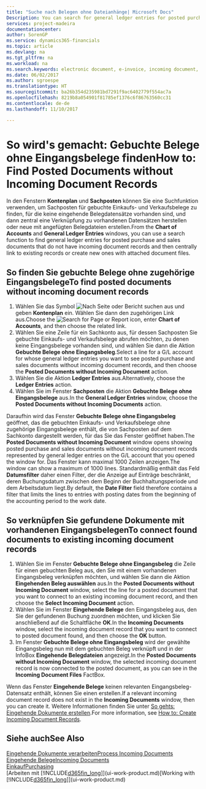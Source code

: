 ```yaml
---
title: "Suche nach Belegen ohne Dateianhänge| Microsoft Docs"
Description: You can search for general ledger entries for posted purchase and sales documents that do not have incoming electronic documents, such as imported invoices.
services: project-madeira
documentationcenter: 
author: SorenGP
ms.service: dynamics365-financials
ms.topic: article
ms.devlang: na
ms.tgt_pltfrm: na
ms.workload: na
ms.search.keywords: electronic document, e-invoice, incoming document, OCR, ecommerce, document exchange, import invoice
ms.date: 06/02/2017
ms.author: sgroespe
ms.translationtype: HT
ms.sourcegitcommit: ba26b354d235981bd7291f9ac6402779f554ac7a
ms.openlocfilehash: 8219b8a054901f81785ef1376c6f86763560cc31
ms.contentlocale: de-de
ms.lasthandoff: 11/10/2017

---
```

# <a name="how-to-find-posted-documents-without-incoming-document-records"></a><span data-ttu-id="93b52-102">So wird's gemacht: Gebuchte Belege ohne Eingangsbelege finden</span><span class="sxs-lookup"><span data-stu-id="93b52-102">How to: Find Posted Documents without Incoming Document Records</span></span>
<span data-ttu-id="93b52-103">In den Fenstern **Kontenplan** und **Sachposten** können Sie eine Suchfunktion verwenden, um Sachposten für gebuchte Einkaufs- und Verkaufsbelege zu finden, für die keine eingehende Belegdatensätze vorhanden sind, und dann zentral eine Verknüpfung zu vorhandenen Datensätzen herstellen oder neue mit angefügten Belegdateien erstellen.</span><span class="sxs-lookup"><span data-stu-id="93b52-103">From the **Chart of Accounts** and **General Ledger Entries** windows, you can use a search function to find general ledger entries for posted purchase and sales documents that do not have incoming document records and then centrally link to existing records or create new ones with attached document files.</span></span>

## <a name="to-find-posted-documents-without-incoming-document-records"></a><span data-ttu-id="93b52-104">So finden Sie gebuchte Belege ohne zugehörige Eingangsbelege</span><span class="sxs-lookup"><span data-stu-id="93b52-104">To find posted documents without incoming document records</span></span>
1. <span data-ttu-id="93b52-105">Wählen Sie das Symbol ![Nach Seite oder Bericht suchen](media/ui-search/search_small.png "Nach Seite oder Bericht suchen") aus und geben **Kontenplan** ein. Wählen Sie dann den zugehörigen Link aus.</span><span class="sxs-lookup"><span data-stu-id="93b52-105">Choose the ![Search for Page or Report](media/ui-search/search_small.png "Search for Page or Report icon") icon, enter **Chart of Accounts**, and then choose the related link.</span></span>
2. <span data-ttu-id="93b52-106">Wählen Sie eine Zeile für ein Sachkonto aus, für dessen Sachposten Sie gebuchte Einkaufs- und Verkaufsbelege abrufen möchten, zu denen keine Eingangsbelege vorhanden sind, und wählen Sie dann die Aktion **Gebuchte Belege ohne Eingangsbeleg**.</span><span class="sxs-lookup"><span data-stu-id="93b52-106">Select a line for a G/L account for whose general ledger entries you want to see posted purchase and sales documents without incoming document records, and then choose the **Posted Documents without Incoming Document** action.</span></span>
3. <span data-ttu-id="93b52-107">Wählen Sie die Aktion **Ledger Entries** aus.</span><span class="sxs-lookup"><span data-stu-id="93b52-107">Alternatively, choose the **Ledger Entries** action.</span></span>
4. <span data-ttu-id="93b52-108">Wählen Sie im Fenster **Sachposten** die Aktion **Gebuchte Belege ohne Eingangsbelege** aus.</span><span class="sxs-lookup"><span data-stu-id="93b52-108">In the **General Ledger Entries** window, choose the **Posted Documents without Incoming Documents** action.</span></span>

<span data-ttu-id="93b52-109">Daraufhin wird das Fenster **Gebuchte Belege ohne Eingangsbeleg** geöffnet, das die gebuchten Einkaufs- und Verkaufsbelege ohne zugehörige Eingangsbelege enthält, die von Sachposten auf dem Sachkonto dargestellt werden, für das Sie das Fenster geöffnet haben.</span><span class="sxs-lookup"><span data-stu-id="93b52-109">The **Posted Documents without Incoming Document** window opens showing posted purchase and sales documents without incoming document records represented by general ledger entries on the G/L account that you opened the window for.</span></span> <span data-ttu-id="93b52-110">Das Fenster kann maximal 1000 Zeilen anzeigen.</span><span class="sxs-lookup"><span data-stu-id="93b52-110">The window can show a maximum of 1000 lines.</span></span> <span data-ttu-id="93b52-111">Standardmäßig enthält das Feld **Datumsfilter** daher einen Filter, der die Anzeige auf Einträge beschränkt, deren Buchungsdatum zwischen dem Beginn der Buchhaltungsperiode und dem Arbeitsdatum liegt.</span><span class="sxs-lookup"><span data-stu-id="93b52-111">By default, the **Date Filter** field therefore contains a filter that limits the lines to entries with posting dates from the beginning of the accounting period to the work date.</span></span>

## <a name="to-connect-found-documents-to-existing-incoming-document-records"></a><span data-ttu-id="93b52-112">So verknüpfen Sie gefundene Dokumente mit vorhandenen Eingangsbelegen</span><span class="sxs-lookup"><span data-stu-id="93b52-112">To connect found documents to existing incoming document records</span></span>
1. <span data-ttu-id="93b52-113">Wählen Sie im Fenster **Gebuchte Belege ohne Eingangsbeleg** die Zeile für einen gebuchten Beleg aus, den Sie mit einem vorhandenen Eingangsbeleg verknüpfen möchten, und wählen Sie dann die Aktion **Eingehenden Beleg auswählen** aus.</span><span class="sxs-lookup"><span data-stu-id="93b52-113">In the **Posted Documents without Incoming Document** window, select the line for a posted document that you want to connect to an existing incoming document record, and then choose the **Select Incoming Document** action.</span></span>
2. <span data-ttu-id="93b52-114">Wählen Sie im Fenster **Eingehende Belege** den Eingangsbeleg aus, den Sie der gefundenen Buchung zuordnen möchten, und klicken Sie anschließend auf die Schaltfläche **OK**.</span><span class="sxs-lookup"><span data-stu-id="93b52-114">In the **Incoming Documents** window, select the incoming document record that you want to connect to posted document found, and then choose the **OK** button.</span></span>
3. <span data-ttu-id="93b52-115">Im Fenster **Gebuchte Belege ohne Eingangsbeleg** wird der gewählte Eingangsbeleg nun mit dem gebuchten Beleg verknüpft und in der InfoBox **Eingehende Belegdateien** angezeigt.</span><span class="sxs-lookup"><span data-stu-id="93b52-115">In the **Posted Documents without Incoming Document** window, the selected incoming document record is now connected to the posted document, as you can see in the **Incoming Document Files** FactBox.</span></span>

<span data-ttu-id="93b52-116">Wenn das Fenster **Eingehende Belege** keinen relevanten Eingangsbeleg-Datensatz enthält, können Sie einen erstellen.</span><span class="sxs-lookup"><span data-stu-id="93b52-116">If a relevant incoming document record does not exist in the **Incoming Documents** window, then you can create it.</span></span> <span data-ttu-id="93b52-117">Weitere Informationen finden Sie unter [So gehts: Eingehende Dokumente erstellen](across-how-create-income-document-records.md).</span><span class="sxs-lookup"><span data-stu-id="93b52-117">For more information, see [How to: Create Incoming Document Records](across-how-create-income-document-records.md).</span></span>

## <a name="see-also"></a><span data-ttu-id="93b52-118">Siehe auch</span><span class="sxs-lookup"><span data-stu-id="93b52-118">See Also</span></span>
[<span data-ttu-id="93b52-119">Eingehende Dokumente verarbeiten</span><span class="sxs-lookup"><span data-stu-id="93b52-119">Process Incoming Documents</span></span>](across-process-income-documents.md)  
[<span data-ttu-id="93b52-120">Eingehende Belege</span><span class="sxs-lookup"><span data-stu-id="93b52-120">Incoming Documents</span></span>](across-income-documents.md)  
[<span data-ttu-id="93b52-121">Einkauf</span><span class="sxs-lookup"><span data-stu-id="93b52-121">Purchasing</span></span>](purchasing-manage-purchasing.md)  
<span data-ttu-id="93b52-122">[Arbeiten mit [!INCLUDE[d365fin_long](includes/d365fin_long_md.md)]](ui-work-product.md)</span><span class="sxs-lookup"><span data-stu-id="93b52-122">[Working with [!INCLUDE[d365fin_long](includes/d365fin_long_md.md)]](ui-work-product.md)</span></span>

